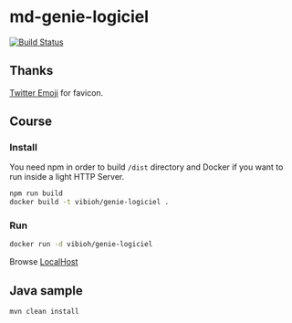 # md-genie-logiciel

[![Build Status](https://travis-ci.org/ViBiOh/genie-logiciel.svg?branch=master)](https://travis-ci.org/ViBiOh/genie-logiciel)

## Thanks

[Twitter Emoji](https://github.com/twitter/twemoji) for favicon.

## Course

### Install

You need npm in order to build `/dist` directory and Docker if you want to run inside a light HTTP Server.

```bash
npm run build
docker build -t vibioh/genie-logiciel .
```

### Run

```bash
docker run -d vibioh/genie-logiciel
```

Browse [LocalHost](http://localhost:1080)

## Java sample

```bash
mvn clean install
```
